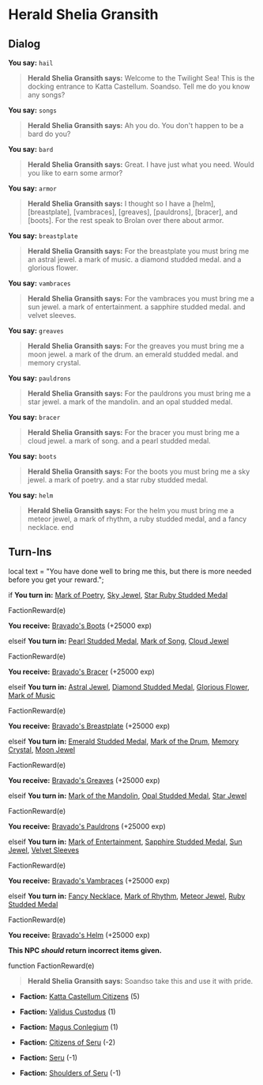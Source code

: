 # Herald Shelia Gransith
## Dialog

**You say:** `hail`



>**Herald Shelia Gransith says:** Welcome to the Twilight Sea!  This is the docking entrance to Katta Castellum. Soandso. Tell me do you know any songs?

**You say:** `songs`



>**Herald Shelia Gransith says:** Ah you do. You don't happen to be a bard do you?

**You say:** `bard`



>**Herald Shelia Gransith says:** Great. I have just what you need. Would you like to earn some armor?

**You say:** `armor`



>**Herald Shelia Gransith says:** I thought so I have a [helm], [breastplate], [vambraces], [greaves], [pauldrons], [bracer], and [boots]. For the rest speak to Brolan over there about armor.

**You say:** `breastplate`



>**Herald Shelia Gransith says:** For the breastplate you must bring me an astral jewel. a mark of music. a diamond studded medal. and a glorious flower.

**You say:** `vambraces`



>**Herald Shelia Gransith says:** For the vambraces you must bring me a sun jewel. a mark of entertainment. a sapphire studded medal. and velvet sleeves.

**You say:** `greaves`



>**Herald Shelia Gransith says:** For the greaves you must bring me a moon jewel. a mark of the drum. an emerald studded medal. and memory crystal.

**You say:** `pauldrons`



>**Herald Shelia Gransith says:** For the pauldrons you must bring me a star jewel. a mark of the mandolin. and an opal studded medal.

**You say:** `bracer`



>**Herald Shelia Gransith says:** For the bracer you must bring me a cloud jewel. a mark of song. and a pearl studded medal.

**You say:** `boots`



>**Herald Shelia Gransith says:** For the boots you must bring me a sky jewel. a mark of poetry. and a star ruby studded medal.

**You say:** `helm`



>**Herald Shelia Gransith says:** For the helm you must bring me a meteor jewel, a mark of rhythm, a ruby studded medal, and a fancy necklace.
end

## Turn-Ins



local text = "You have done well to bring me this, but there is more needed before you get your reward.";



if **You turn in:** [Mark of Poetry](/item/5347), [Sky Jewel](/item/4492), [Star Ruby Studded Medal](/item/5348)


FactionReward(e)


 **You receive:**  [Bravado's Boots](/item/3909) (+25000 exp)

elseif **You turn in:** [Pearl Studded Medal](/item/5346), [Mark of Song](/item/5345), [Cloud Jewel](/item/4491)


FactionReward(e)


 **You receive:**  [Bravado's Bracer](/item/3908) (+25000 exp)

elseif **You turn in:** [Astral Jewel](/item/4494), [Diamond Studded Medal](/item/5335), [Glorious Flower](/item/5336), [Mark of Music](/item/5334)


FactionReward(e)


 **You receive:**  [Bravado's Breastplate](/item/3898) (+25000 exp)

elseif **You turn in:** [Emerald Studded Medal](/item/5341), [Mark of the Drum](/item/5340), [Memory Crystal](/item/5342), [Moon Jewel](/item/4489)


FactionReward(e)


 **You receive:**  [Bravado's Greaves](/item/3900) (+25000 exp)

elseif **You turn in:** [Mark of the Mandolin](/item/5343), [Opal Studded Medal](/item/5344), [Star Jewel](/item/4490)


FactionReward(e)


 **You receive:**  [Bravado's Pauldrons](/item/3907) (+25000 exp)

elseif **You turn in:** [Mark of Entertainment](/item/5337), [Sapphire Studded Medal](/item/5338), [Sun Jewel](/item/4488), [Velvet Sleeves](/item/5339)


FactionReward(e)


 **You receive:**  [Bravado's Vambraces](/item/3899) (+25000 exp)

elseif **You turn in:** [Fancy Necklace](/item/5330), [Mark of Rhythm](/item/5328), [Meteor Jewel](/item/4493), [Ruby Studded Medal](/item/5329)


FactionReward(e)


 **You receive:**  [Bravado's Helm](/item/3897) (+25000 exp)

**This NPC *should* return incorrect items given.**

function FactionReward(e)

>**Herald Shelia Gransith says:** Soandso take this and use it with pride.

* __Faction:__ [Katta Castellum Citizens](/faction/1502) (5)

* __Faction:__ [Validus Custodus](/faction/1503) (1)

* __Faction:__ [Magus Conlegium](/faction/1504) (1)

* __Faction:__ [Citizens of Seru](/faction/1499) (-2)

* __Faction:__ [Seru](/faction/1483) (-1)

* __Faction:__ [Shoulders of Seru](/faction/1487) (-1)